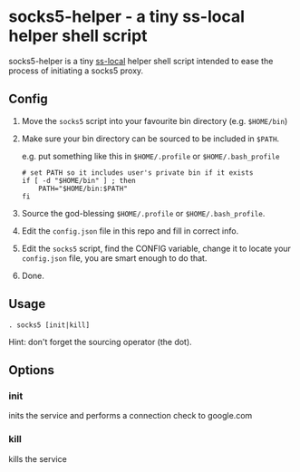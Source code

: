 socks5-helper - a tiny ss-local helper shell script
=========================================================

socks5-helper is a tiny [ss-local](https://github.com/shadowsocks/shadowsocks-libev) helper shell script
intended to ease the process of initiating a socks5 proxy.

## Config

1. Move the `socks5` script into your favourite bin directory (e.g. `$HOME/bin`)

2. Make sure your bin directory can be sourced to be included in `$PATH`.  

    e.g. put something like this in `$HOME/.profile` or `$HOME/.bash_profile`
    ```shell
    # set PATH so it includes user's private bin if it exists
    if [ -d "$HOME/bin" ] ; then
        PATH="$HOME/bin:$PATH"
    fi
    ```

3. Source the god-blessing `$HOME/.profile` or `$HOME/.bash_profile`.

4. Edit the `config.json` file in this repo and fill in correct info.

5. Edit the `socks5` script, find the CONFIG variable, change it to locate your `config.json` file, you are smart enough to do that.

6. Done.

## Usage

`. socks5 [init|kill]`  

Hint: don't forget the sourcing operator (the dot).

## Options

### init

inits the service and performs a connection check to google.com

### kill
kills the service

